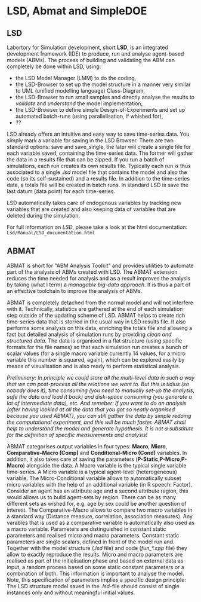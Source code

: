 # LSD, Abmat and SimpleDOE

## LSD
Labortory for Simulation development, short **LSD**, is an integrated development framework (IDE) to produce, run and analyse agent-based models (ABMs). The process of building and validating the ABM can completely be done within LSD, using:
- the LSD Model Manager (LMM) to do the coding, 
- the LSD-Browser to set up the model structure in a manner very similar to UML (unified modelling language) Class-Diagram, 
- the LSD-Browser to run small samples and directly analyse the results to *vaildate* and *understand* the model implementation,
- the LSD-Browser to define simple Design-of-Experiments and set up automated batch-runs (using parallelisation, if whished for),
- ?? 

LSD already offers an intuitive and easy way to save time-series data. You simply mark a variable for saving in the LSD Browser. There are two standard options: save and save_single, the later will create a single file for each variable saved, containing the time-series data. The former will gather the data in a results file that can be zipped. If you run a batch of simulations, each run creates its own results file. Typically each run is thus associated to a single *.lsd* model file that contains the model and also the code (so its self-sustained) and a results file.  In addition to the time-series data, a totals file will be created in batch runs. In standard LSD is save the last datum (data point) for each time-series.

LSD automatically takes care of endogenous variables by tracking new variables that are created and also keeping data of variables that are deleted during the simulation.

For full information on *LSD*, please take a look at the html documentation: 
```Lsd/Manual/LSD_documentation.html```

## ABMAT
ABMAT is short for "ABM Analysis Toolkit" and provides utilities to automate part of the analysis of ABMs created with LSD. The ABMAT extension reduces the time needed for analysis and as a result improves the analysis by taking (what I term) a *managable big-data approach*. It is thus a part of an effective toolchain to improve the analysis of ABMs. 

ABMAT is completely detached from the normal model and will not interfere with it. Technically, statistics are gathered at the end of each simulation step outside of the updating scheme of LSD. ABMAT helps to create rich time-series data that is storred in the usual way in LSD results file. It also performs some analysis on this data, enriching the totals file and allowing a fast but detailed analysis of simulation runs by providing *clean and structured data*. The data is organised in a flat structure (using specific formats for the file names) so that each simulation run creates a bunch of scalar values (for a single macro variable currently 14 values, for a micro variable this number is squared, again), which can be explored easily by means of visualisation and is also ready to perform statistical analysis.

*Preliminary: In principle we could store all the multi-level data in such a way that we can post-process all the relations we want to. But this is tidius (so nobody does it), time consuming (you need to manually set-up the analysis, safe the data and load it back) and disk-space consuming (you generate a lot of intermediate data), etc. And remeber: If you want to do an analysis (after having lookied at all the data that you got so neatly organised because you used ABMAT), you can still gather the data by simple redoing the computational experiment, and this will be much faster. ABMAT shall help to understand the model and generate hypothesis. It is not a substitute for the definition of specific measurements and analysis!*

ABMAT categorises output variables in four types: **Macro**, **Micro**, **Comparative-Macro (Comp)** and **Conditional-Micro (Cond)** variables. In addition, it also takes care of saving the parameters (**P-Static**,**P-Micro**,**P-Macro**) alongside the data. A Macro variable is the typical single variable time-series. A Micro variable is a typical agent-level (heterogeneous) variable. The Micro-Conditional variable allows to automatically subset micro variables with the help of an additional variable (in R speech: Factor). Consider an agent has an attribute age and a second attribute region, this would allows us to build agent-sets by region. There can be as many different sets as wished for, e.g. age by sex could be another question of interest. The Comparative-Macro allows to compare two macro variables in a standard way (Distance measure, correlation, association measures). Any varables that is used as a comparative variable is automatically also used as a macro variable. Parameters are distinguished in constant static parameters and realised micro and macro parameters. Constant static parameters are single scalars, defined in front of the model run and. Together with the model structure (*.lsd* file) and code (*fun_\*.cpp* file) they allow to exactly reproduce the results. Micro and macro parameters are realised as part of the initialisation phase and based on external data as input, a random process based on some static constant parameters or a combination of both. This information is important to analyse the model. Note, this specification of parameters implies a specific design principle: The LSD structure model saved in the *.lsd*-file should consist of single instances only and without meaningful initial values.  

